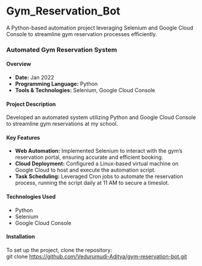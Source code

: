 # Gym_Reservation_Bot
A Python-based automation project leveraging Selenium and Google Cloud Console to streamline gym reservation processes efficiently.



### **Automated Gym Reservation System**  

#### **Overview**  
- **Date:** Jan 2022  
- **Programming Language:** Python  
- **Tools & Technologies:** Selenium, Google Cloud Console  

#### **Project Description**  
Developed an automated system utilizing Python and Google Cloud Console to streamline gym reservations at my school.  

#### **Key Features**  
- **Web Automation:** Implemented Selenium to interact with the gym’s reservation portal, ensuring accurate and efficient booking.  
- **Cloud Deployment:** Configured a Linux-based virtual machine on Google Cloud to host and execute the automation script.  
- **Task Scheduling:** Leveraged Cron jobs to automate the reservation process, running the script daily at 11 AM to secure a timeslot.  

#### **Technologies Used**  
- Python  
- Selenium  
- Google Cloud Console  

#### **Installation**  
To set up the project, clone the repository:  
git clone https://github.com/Vedurumudi-Aditya/gym-reservation-bot.git
